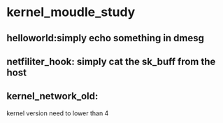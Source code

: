# kernel_moudle_study


## helloworld:simply echo something in dmesg

## netfiliter_hook: simply cat the sk_buff from the host


## kernel_network_old: 

kernel version need to lower than 4